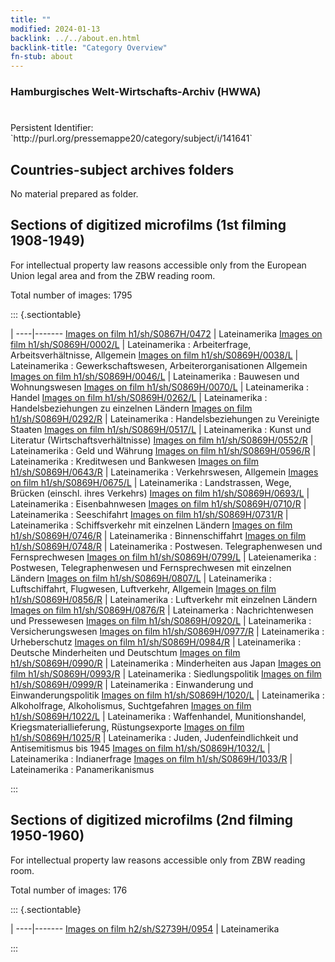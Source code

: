 ```yaml
---
title: ""
modified: 2024-01-13
backlink: ../../about.en.html
backlink-title: "Category Overview"
fn-stub: about
---
```


### Hamburgisches Welt-Wirtschafts-Archiv (HWWA)

# 

<div class="hint">Persistent Identifier: `http://purl.org/pressemappe20/category/subject/i/141641`</div>







## Countries-subject archives folders





No material prepared as folder.



<a id="filmsections" />

## Sections of digitized microfilms (1st filming 1908-1949)

<p>For intellectual property law reasons accessible only from the European Union legal area and from the ZBW reading room.</p>



<p>Total number of images: 1795</p>




::: {.sectiontable}

 | 
----|-------
<a class="btn" href="https://pm20.zbw.eu/film/h1/sh/S0867H/0472" rel="nofollow">Images on film h1/sh/S0867H/0472</a> | Lateinamerika
<a class="btn" href="https://pm20.zbw.eu/film/h1/sh/S0869H/0002/L" rel="nofollow">Images on film h1/sh/S0869H/0002/L</a> | Lateinamerika : Arbeiterfrage, Arbeitsverhältnisse, Allgemein
<a class="btn" href="https://pm20.zbw.eu/film/h1/sh/S0869H/0038/L" rel="nofollow">Images on film h1/sh/S0869H/0038/L</a> | Lateinamerika : Gewerkschaftswesen, Arbeiterorganisationen Allgemein
<a class="btn" href="https://pm20.zbw.eu/film/h1/sh/S0869H/0046/L" rel="nofollow">Images on film h1/sh/S0869H/0046/L</a> | Lateinamerika : Bauwesen und Wohnungswesen
<a class="btn" href="https://pm20.zbw.eu/film/h1/sh/S0869H/0070/L" rel="nofollow">Images on film h1/sh/S0869H/0070/L</a> | Lateinamerika : Handel
<a class="btn" href="https://pm20.zbw.eu/film/h1/sh/S0869H/0262/L" rel="nofollow">Images on film h1/sh/S0869H/0262/L</a> | Lateinamerika : Handelsbeziehungen zu einzelnen Ländern
<a class="btn" href="https://pm20.zbw.eu/film/h1/sh/S0869H/0292/R" rel="nofollow">Images on film h1/sh/S0869H/0292/R</a> | Lateinamerika : Handelsbeziehungen zu Vereinigte Staaten
<a class="btn" href="https://pm20.zbw.eu/film/h1/sh/S0869H/0517/L" rel="nofollow">Images on film h1/sh/S0869H/0517/L</a> | Lateinamerika : Kunst und Literatur (Wirtschaftsverhältnisse)
<a class="btn" href="https://pm20.zbw.eu/film/h1/sh/S0869H/0552/R" rel="nofollow">Images on film h1/sh/S0869H/0552/R</a> | Lateinamerika : Geld und Währung
<a class="btn" href="https://pm20.zbw.eu/film/h1/sh/S0869H/0596/R" rel="nofollow">Images on film h1/sh/S0869H/0596/R</a> | Lateinamerika : Kreditwesen und Bankwesen
<a class="btn" href="https://pm20.zbw.eu/film/h1/sh/S0869H/0643/R" rel="nofollow">Images on film h1/sh/S0869H/0643/R</a> | Lateinamerika : Verkehrswesen, Allgemein
<a class="btn" href="https://pm20.zbw.eu/film/h1/sh/S0869H/0675/L" rel="nofollow">Images on film h1/sh/S0869H/0675/L</a> | Lateinamerika : Landstrassen, Wege, Brücken (einschl. ihres Verkehrs)
<a class="btn" href="https://pm20.zbw.eu/film/h1/sh/S0869H/0693/L" rel="nofollow">Images on film h1/sh/S0869H/0693/L</a> | Lateinamerika : Eisenbahnwesen
<a class="btn" href="https://pm20.zbw.eu/film/h1/sh/S0869H/0710/R" rel="nofollow">Images on film h1/sh/S0869H/0710/R</a> | Lateinamerika : Seeschifahrt
<a class="btn" href="https://pm20.zbw.eu/film/h1/sh/S0869H/0731/R" rel="nofollow">Images on film h1/sh/S0869H/0731/R</a> | Lateinamerika : Schiffsverkehr mit einzelnen Ländern
<a class="btn" href="https://pm20.zbw.eu/film/h1/sh/S0869H/0746/R" rel="nofollow">Images on film h1/sh/S0869H/0746/R</a> | Lateinamerika : Binnenschiffahrt
<a class="btn" href="https://pm20.zbw.eu/film/h1/sh/S0869H/0748/R" rel="nofollow">Images on film h1/sh/S0869H/0748/R</a> | Lateinamerika : Postwesen. Telegraphenwesen und Fernsprechwesen
<a class="btn" href="https://pm20.zbw.eu/film/h1/sh/S0869H/0799/L" rel="nofollow">Images on film h1/sh/S0869H/0799/L</a> | Lateienamerika : Postwesen, Telegraphenwesen und Fernsprechwesen mit einzelnen Ländern
<a class="btn" href="https://pm20.zbw.eu/film/h1/sh/S0869H/0807/L" rel="nofollow">Images on film h1/sh/S0869H/0807/L</a> | Lateinamerika : Luftschiffahrt, Flugwesen, Luftverkehr, Allgemein
<a class="btn" href="https://pm20.zbw.eu/film/h1/sh/S0869H/0856/R" rel="nofollow">Images on film h1/sh/S0869H/0856/R</a> | Lateinamerika : Luftverkehr mit einzelnen Ländern
<a class="btn" href="https://pm20.zbw.eu/film/h1/sh/S0869H/0876/R" rel="nofollow">Images on film h1/sh/S0869H/0876/R</a> | Lateinamerka : Nachrichtenwesen und Pressewesen
<a class="btn" href="https://pm20.zbw.eu/film/h1/sh/S0869H/0920/L" rel="nofollow">Images on film h1/sh/S0869H/0920/L</a> | Lateinamerika : Versicherungswesen
<a class="btn" href="https://pm20.zbw.eu/film/h1/sh/S0869H/0977/R" rel="nofollow">Images on film h1/sh/S0869H/0977/R</a> | Lateinamerika : Urheberschutz
<a class="btn" href="https://pm20.zbw.eu/film/h1/sh/S0869H/0984/R" rel="nofollow">Images on film h1/sh/S0869H/0984/R</a> | Lateinamerika : Deutsche Minderheiten und Deutschtum
<a class="btn" href="https://pm20.zbw.eu/film/h1/sh/S0869H/0990/R" rel="nofollow">Images on film h1/sh/S0869H/0990/R</a> | Lateinamerika : Minderheiten aus Japan
<a class="btn" href="https://pm20.zbw.eu/film/h1/sh/S0869H/0993/R" rel="nofollow">Images on film h1/sh/S0869H/0993/R</a> | Lateinamerika : Siedlungspolitik
<a class="btn" href="https://pm20.zbw.eu/film/h1/sh/S0869H/0999/R" rel="nofollow">Images on film h1/sh/S0869H/0999/R</a> | Lateinamerika : Einwanderung und Einwanderungspolitik
<a class="btn" href="https://pm20.zbw.eu/film/h1/sh/S0869H/1020/L" rel="nofollow">Images on film h1/sh/S0869H/1020/L</a> | Lateinamerika : Alkoholfrage, Alkoholismus, Suchtgefahren
<a class="btn" href="https://pm20.zbw.eu/film/h1/sh/S0869H/1022/L" rel="nofollow">Images on film h1/sh/S0869H/1022/L</a> | Lateinamerika : Waffenhandel, Munitionshandel, Kriegsmateriallieferung, Rüstungsexporte
<a class="btn" href="https://pm20.zbw.eu/film/h1/sh/S0869H/1025/R" rel="nofollow">Images on film h1/sh/S0869H/1025/R</a> | Lateinamerika : Juden, Judenfeindlichkeit und Antisemitismus bis 1945
<a class="btn" href="https://pm20.zbw.eu/film/h1/sh/S0869H/1032/L" rel="nofollow">Images on film h1/sh/S0869H/1032/L</a> | Lateinamerika : Indianerfrage
<a class="btn" href="https://pm20.zbw.eu/film/h1/sh/S0869H/1033/R" rel="nofollow">Images on film h1/sh/S0869H/1033/R</a> | Lateinamerika : Panamerikanismus


:::




## Sections of digitized microfilms (2nd filming 1950-1960)

<p>For intellectual property law reasons accessible only from ZBW reading room.</p>



<p>Total number of images: 176</p>




::: {.sectiontable}

 | 
----|-------
<a class="btn" href="https://pm20.zbw.eu/film/h2/sh/S2739H/0954" rel="nofollow">Images on film h2/sh/S2739H/0954</a> | Lateinamerika


:::
















